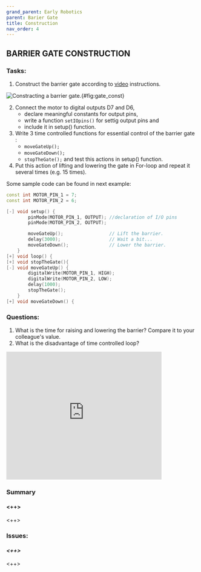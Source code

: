 ```yaml
---
grand_parent: Early Robotics
parent: Barier Gate
title: Construction
nav_order: 4
---
```


## BARRIER GATE CONSTRUCTION

### Tasks:

1. Construct the barrier gate according to [video](https://www.youtube.com/embed/5_eh7ojNH68) instructions.

![Constracting a barrier gate.](https://img.youtube.com/vi/5_eh7ojNH68/maxresdefault.jpg){#fig:gate_const}

2. Connect the motor to digital outputs D7 and D6,
   - declare meaningful constants for output pins,
   - write a function `setIOpins()` for settig output pins and
   - include it in setup() function.
3. Write 3 time controlled functions for essential control
    of the barrier gate :
    - `moveGateUp();`
    - `moveGateDown();`
    - `stopTheGate();`
    and test this actions in setup() function.
4. Put this action of lifting and lowering the gate in
    For-loop and repeat it several times (e.g. 15 times).

Some sample code can be found in next example:

```cpp
const int MOTOR_PIN_1 = 7;
const int MOTOR_PIN_2 = 6;

[-] void setup() {
        pinMode(MOTOR_PIN_1, OUTPUT); //declaration of I/O pins
        pinMode(MOTOR_PIN_2, OUTPUT);    

        moveGateUp();                 // Lift the barrier.
        delay(3000);                  // Wait a bit...
        moveGateDown();               // Lower the barrier.
    }
[+] void loop() {
[+] void stopTheGate(){
[-] void moveGateUp() {
        digitalWrite(MOTOR_PIN_1, HIGH);
        digitalWrite(MOTOR_PIN_2, LOW);
        delay(1000);
        stopTheGate(); 
    }
[+] void moveGateDown() {
```

### Questions:
1. What is the time for raising and lowering the barrier?
    Compare it to your colleague's value.
2. What is the disadvantage of time controlled loop?

<iframe width="410" height="337" frameborder="0" src="https://www.youtube.com/embed/5_eh7ojNH68"></iframe>

### Summary

#### <++>

<++>

### Issues:

#### *<++>*

<++>

